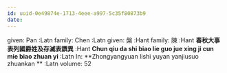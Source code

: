 ```yaml
---
id: uuid-0e49874e-1713-4eee-a997-5c35f80873b9
date: 
---
```


given: Pan :Latn
family: Chen :Latn
given: 槃 :Hant
family: 陳 :Hant
**春秋大事表列國爵姓及存滅表譔異** :Hant
**Chun qiu da shi biao lie guo jue xing ji cun mie biao zhuan yi** :Latn
In: 
**Zhongyangyuan lishi yuyan yanjiusuo zhuankan ** :Latn
volume: 52